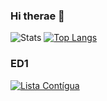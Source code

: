 ### Hi therae 👋
![Stats](https://github-readme-stats.vercel.app/api?username=rharaianna&show_icons=true&theme=tokyonight&bg_color=00000000)
[![Top Langs](https://github-readme-stats.vercel.app/api/top-langs/?username=rharaianna&layout=donut&show_icons=true&theme=tokyonight&bg_color=00000000)](https://github.com/anuraghazra/github-readme-stats)


### ED1
[![Lista Contígua ](https://github-readme-stats.vercel.app/api/pin/?username=rharaianna&repo=ListaContigua&show_&theme=tokyonight&bg_color=00000000)](https://github.com/rharaianna/ListaContigua)
<!--
**rharaianna/rharaianna** is a ✨ _special_ ✨ repository because its `README.md` (this file) appears on your GitHub profile.

Here are some ideas to get you started:

- 🔭 I’m currently working on ...
- 🌱 I’m currently learning ...
- 👯 I’m looking to collaborate on ...
- 🤔 I’m looking for help with ...
- 💬 Ask me about ...
- 📫 How to reach me: ...
- 😄 Pronouns: ...
- ⚡ Fun fact: ...
-->
